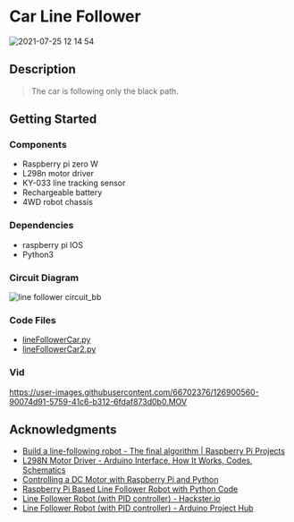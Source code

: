 # Car Line Follower


![2021-07-25 12 14 54](https://user-images.githubusercontent.com/66702376/126894905-de963f66-7b88-4b35-9d47-d811c1258858.jpg)



## Description
> The car is following only the black path. 


## Getting Started

### Components 
* Raspberry pi zero W
* L298n motor driver
* KY-033 line tracking sensor
* Rechargeable battery
* 4WD robot chassis

### Dependencies
* raspberry pi IOS
* Python3

### Circuit Diagram 
![line follower circuit_bb](https://user-images.githubusercontent.com/66702376/126900085-4ac879c6-ce06-4456-b5f1-7f8e3237283e.png)


### Code Files
* [lineFollowerCar.py](https://github.com/AsmaAbdullah1998/Car-Line-Follower/blob/main/lineFollowerCar.py)
* [lineFollowerCar2.py](https://github.com/AsmaAbdullah1998/Car-Line-Follower/blob/main/lineFollowerCar2.py)

### Vid


https://user-images.githubusercontent.com/66702376/126900560-90074d91-5759-41c6-b312-6fdaf873d0b0.MOV





## Acknowledgments
* [Build a line-following robot - The final algorithm | Raspberry Pi Projects](https://projects.raspberrypi.org/en/projects/rpi-python-line-following/6)
* [L298N Motor Driver - Arduino Interface, How It Works, Codes, Schematics](https://howtomechatronics.com/tutorials/arduino/arduino-dc-motor-control-tutorial-l298n-pwm-h-bridge/)
* [Controlling a DC Motor with Raspberry Pi and Python](https://www.electronicshub.org/controlling-a-dc-motor-with-raspberry-pi/)
* [Raspberry Pi Based Line Follower Robot with Python Code](https://circuitdigest.com/microcontroller-projects/raspberry-pi-line-follower-robot)
* [Line Follower Robot (with PID controller) - Hackster.io](https://www.hackster.io/anova9347/line-follower-robot-with-pid-controller-cdedbd)
* [Line Follower Robot (with PID controller) - Arduino Project Hub](https://create.arduino.cc/projecthub/anova9347/line-follower-robot-with-pid-controller-cdedbd)
